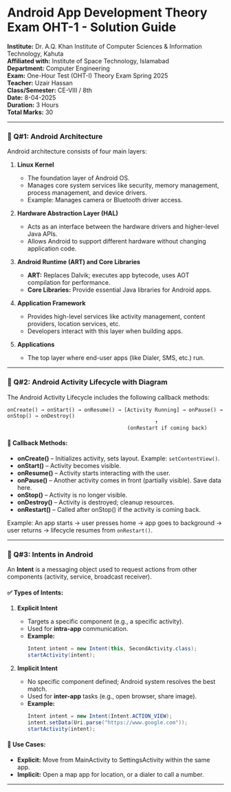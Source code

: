 # **Android App Development Theory Exam OHT-1 - Solution Guide**

**Institute:** Dr. A.Q. Khan Institute of Computer Sciences & Information Technology, Kahuta  
**Affiliated with:** Institute of Space Technology, Islamabad  
**Department:** Computer Engineering  
**Exam:** One-Hour Test (OHT-I) Theory Exam Spring 2025  
**Teacher:** Uzair Hassan  
**Class/Semester:** CE-VIII / 8th  
**Date:** 8-04-2025  
**Duration:** 3 Hours  
**Total Marks:** 30  

---
### 📘 Q#1: Android Architecture

Android architecture consists of four main layers:

1. **Linux Kernel**  
   - The foundation layer of Android OS.  
   - Manages core system services like security, memory management, process management, and device drivers.  
   - Example: Manages camera or Bluetooth driver access.

2. **Hardware Abstraction Layer (HAL)**  
   - Acts as an interface between the hardware drivers and higher-level Java APIs.  
   - Allows Android to support different hardware without changing application code.

3. **Android Runtime (ART) and Core Libraries**  
   - **ART:** Replaces Dalvik; executes app bytecode, uses AOT compilation for performance.  
   - **Core Libraries:** Provide essential Java libraries for Android apps.

4. **Application Framework**  
   - Provides high-level services like activity management, content providers, location services, etc.  
   - Developers interact with this layer when building apps.

5. **Applications**  
   - The top layer where end-user apps (like Dialer, SMS, etc.) run.

---

### 📘 Q#2: Android Activity Lifecycle with Diagram

The Android Activity Lifecycle includes the following callback methods:

```plaintext
onCreate() → onStart() → onResume() → [Activity Running] → onPause() → onStop() → onDestroy()
                                                ↑
                                       (onRestart if coming back)
```

#### 🔁 Callback Methods:
- **onCreate()** – Initializes activity, sets layout. Example: `setContentView()`.
- **onStart()** – Activity becomes visible.
- **onResume()** – Activity starts interacting with the user.
- **onPause()** – Another activity comes in front (partially visible). Save data here.
- **onStop()** – Activity is no longer visible.
- **onDestroy()** – Activity is destroyed; cleanup resources.
- **onRestart()** – Called after onStop() if the activity is coming back.

Example: An app starts → user presses home → app goes to background → user returns → lifecycle resumes from `onRestart()`.

---

### 📘 Q#3: Intents in Android

An **Intent** is a messaging object used to request actions from other components (activity, service, broadcast receiver).

#### ✅ Types of Intents:

1. **Explicit Intent**
   - Targets a specific component (e.g., a specific activity).
   - Used for **intra-app** communication.
   - **Example:**
     ```java
     Intent intent = new Intent(this, SecondActivity.class);
     startActivity(intent);
     ```

2. **Implicit Intent**
   - No specific component defined; Android system resolves the best match.
   - Used for **inter-app** tasks (e.g., open browser, share image).
   - **Example:**
     ```java
     Intent intent = new Intent(Intent.ACTION_VIEW);
     intent.setData(Uri.parse("https://www.google.com"));
     startActivity(intent);
     ```

#### 📌 Use Cases:
- **Explicit:** Move from MainActivity to SettingsActivity within the same app.
- **Implicit:** Open a map app for location, or a dialer to call a number.

---